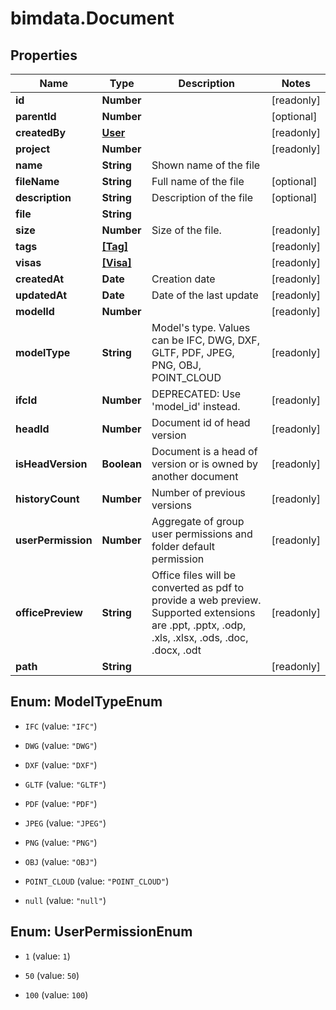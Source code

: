 # bimdata.Document

## Properties

Name | Type | Description | Notes
------------ | ------------- | ------------- | -------------
**id** | **Number** |  | [readonly] 
**parentId** | **Number** |  | [optional] 
**createdBy** | [**User**](User.md) |  | [readonly] 
**project** | **Number** |  | [readonly] 
**name** | **String** | Shown name of the file | 
**fileName** | **String** | Full name of the file | [optional] 
**description** | **String** | Description of the file | [optional] 
**file** | **String** |  | 
**size** | **Number** | Size of the file. | [readonly] 
**tags** | [**[Tag]**](Tag.md) |  | [readonly] 
**visas** | [**[Visa]**](Visa.md) |  | [readonly] 
**createdAt** | **Date** | Creation date | [readonly] 
**updatedAt** | **Date** | Date of the last update | [readonly] 
**modelId** | **Number** |  | [readonly] 
**modelType** | **String** | Model&#39;s type. Values can be IFC, DWG, DXF, GLTF, PDF, JPEG, PNG, OBJ, POINT_CLOUD | [readonly] 
**ifcId** | **Number** | DEPRECATED: Use &#39;model_id&#39; instead. | [readonly] 
**headId** | **Number** | Document id of head version | [readonly] 
**isHeadVersion** | **Boolean** | Document is a head of version or is owned by another document | [readonly] 
**historyCount** | **Number** | Number of previous versions | [readonly] 
**userPermission** | **Number** | Aggregate of group user permissions and folder default permission | [readonly] 
**officePreview** | **String** | Office files will be converted as pdf to provide a web preview. Supported extensions are .ppt, .pptx, .odp, .xls, .xlsx, .ods, .doc, .docx, .odt | [readonly] 
**path** | **String** |  | [readonly] 



## Enum: ModelTypeEnum


* `IFC` (value: `"IFC"`)

* `DWG` (value: `"DWG"`)

* `DXF` (value: `"DXF"`)

* `GLTF` (value: `"GLTF"`)

* `PDF` (value: `"PDF"`)

* `JPEG` (value: `"JPEG"`)

* `PNG` (value: `"PNG"`)

* `OBJ` (value: `"OBJ"`)

* `POINT_CLOUD` (value: `"POINT_CLOUD"`)

* `null` (value: `"null"`)





## Enum: UserPermissionEnum


* `1` (value: `1`)

* `50` (value: `50`)

* `100` (value: `100`)





